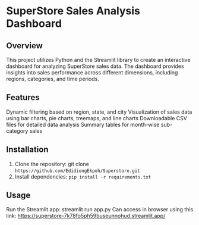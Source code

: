 # SuperStore Sales Analysis Dashboard

## Overview
This project utilizes Python and the Streamlit library to create an interactive dashboard for analyzing SuperStore sales data. The dashboard provides insights into sales performance across different dimensions, including regions, categories, and time periods.

## Features
Dynamic filtering based on region, state, and city
Visualization of sales data using bar charts, pie charts, treemaps, and line charts
Downloadable CSV files for detailed data analysis
Summary tables for month-wise sub-category sales

## Installation
1. Clone the repository: git clone `https://github.com/EdidiongEkpoh/Superstore.git`
2. Install dependencies: `pip install -r requirements.txt`

## Usage
Run the Streamlit app: streamlit run app.py
Can access in browser using this link: https://superstore-7k78fo5ph59buseunnohud.streamlit.app/
